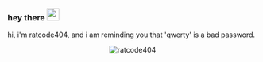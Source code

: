 ### hey there <img src="https://media.giphy.com/media/hvRJCLFzcasrR4ia7z/giphy.gif" width="25px">

hi, i'm [ratcode404](http://ratcode404.github.io), and i am reminding you that 'qwerty' is a bad password.

<p align="center"> <img src="https://github-readme-stats.vercel.app/api?username=ratcode404&show_icons=true&theme=gotham" alt="ratcode404" />
